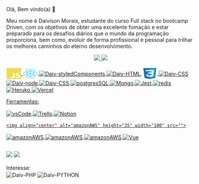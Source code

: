 Olá, Bem vindo(a) 👋

Meu nome é Daivison Morais, estudante do curso Full stack no bootcamp Driven, com os objetivos de obter uma excelente fomação e estar preparado para os desafios diários que o mundo da programação proporciona, bem como, evoluir de forma profissional e pessoal para trilhar os melhores caminhos do eterno desenvolvimento.

<div align="center">
  <a href="https://github.com/Daivison-Morais">
  <img height="180em" src="https://github-readme-stats-sigma-five.vercel.app/api?username=Daivison-Morais&show_icons=true&theme=radical&include_all_commits=true&count_private=true">  
  <img height="180em" src="https://github-readme-stats-sigma-five.vercel.app/api/top-langs/?username=Daivison-Morais&layout=compact&langs_count=7&theme=radical">
</div>
  
<div style="display: inline_block"><br>
  <img align="center" alt="Daiv-Js" height="30" width="40" src="https://raw.githubusercontent.com/devicons/devicon/master/icons/javascript/javascript-plain.svg">
  <img align="center" alt="Daiv-React" height="30" width="40" src="https://raw.githubusercontent.com/devicons/devicon/master/icons/react/react-original.svg">
  <img align="center" alt="Daiv-styledComponents" height="30" width="150" src="https://img.shields.io/badge/styled--components-DB7093?style=for-the-badge&       logo=styled-components&logoColor=white">
  
  <img align="center" alt="Daiv-HTML" height="30" width="80" src="https://img.shields.io/badge/HTML-239120?style=for-the-badge&logo=html5&logoColor=white">
  <img align="center" alt="Daiv-CSS" height="30" width="40" src="https://raw.githubusercontent.com/devicons/devicon/master/icons/css3/css3-original.svg">
  
  <img align="center" alt="Daiv-CSS" height="35" width="85" src="https://img.shields.io/badge/gimp-5C5543?style=for-the-badge&logo=gimp&logoColor=white">
  <img align="center" alt="Daiv-node" height="35" width="95" src="https://img.shields.io/badge/Node.js-43853D?style=for-the-badge&logo=node.js&                  logoColor=white">
  <img align="center" alt="Daiv-CSS" height="35" width="95" src="https://img.shields.io/badge/TypeScript-007ACC?style=for-the-badge&logo=typescript&            logoColor=white">
     <img align="center" alt="postgresSQL" height="35" width="100" src="https://img.shields.io/badge/PostgreSQL-316192?style=for-the-badge&logo=postgresql&      logoColor=white">
  <img align="center" alt="Mongo" height="35" width="100" src="https://img.shields.io/badge/MongoDB-4EA94B?style=for-the-badge&logo=mongodb&                    logoColor=white">
      <img align="center" alt="Jest" height="35" width="100" src="https://img.shields.io/badge/Jest-323330?style=for-the-badge&logo=Jest&logoColor=white">
  <img align="center" alt="redis" height="35" width="100" src="https://img.shields.io/badge/redis-%23DD0031.svg?&style=for-the-badge&logo=redis&                logoColor=white">
  <img align="center" alt="Heruko" height="35" width="100" src="https://img.shields.io/badge/Heroku-430098?style=for-the-badge&logo=heroku&                      logoColor=white">
  <img align="center" alt="Vercel" height="35" width="100" src="https://img.shields.io/badge/Vercel-000000?style=for-the-badge&logo=vercel&                      logoColor=white">
</div>

  
    
   Ferramentas:
<div> 
    <img align="center" alt="vsCode" height="35" width="130" src="https://img.shields.io/badge/Visual_Studio-5C2D91?style=for-the-badge&                          logo=visual%20studio&logoColor=white">
    <img align="center" alt="Trello" height="35" width="100" src="https://img.shields.io/badge/Trello-0052CC?style=for-the-badge&logo=trello&                      logoColor=white">
    <img align="center" alt="Notion" height="35" width="100" src="https://img.shields.io/badge/Notion-000000?style=for-the-badge&logo=notion&                      logoColor=white">
    
    <img align="center" alt="amazonAWS" height="35" width="100" src="">
  <img align="center" alt="amazonAWS" height="35" width="100" src="">
  <img align="center" alt="amazonAWS" height="35" width="100" src="">
  <img align="center" alt="amazonAWS" height="35" width="100" src="">
  <img align="center" alt="Vue" height="35" width="100" src="">
  
    
    
  
</div>
  
  
  
  
  
  
  ##
  
<div> 
  <a href = "mailto:daivison13pinheiro@gmail.com"><img src="https://img.shields.io/badge/Gmail-D14836?style=for-the-badge&logo=gmail&logoColor=white" target="_blank"></a>
  <a href="https://www.linkedin.com/in/daivison-morais-197b9a203/" target="_blank"><img src="https://img.shields.io/badge/-LinkedIn-%230077B5?style=for-the-badge&logo=linkedin&logoColor=white" target="_blank"></a> 
</div>
 <br>
<div>
    <div>Interesse:</div>
    <img align="center" alt="Daiv-PHP" height="45" width="55" src="https://img.shields.io/badge/Vue.js-35495E?style=for-the-badge&logo=vue.js&logoColor=4FC08D">
    <img align="center" alt="Daiv-PYTHON" height="45" width="55" src="https://cdn.jsdelivr.net/gh/devicons/devicon/icons/python/python-original.svg">
</div>
       
